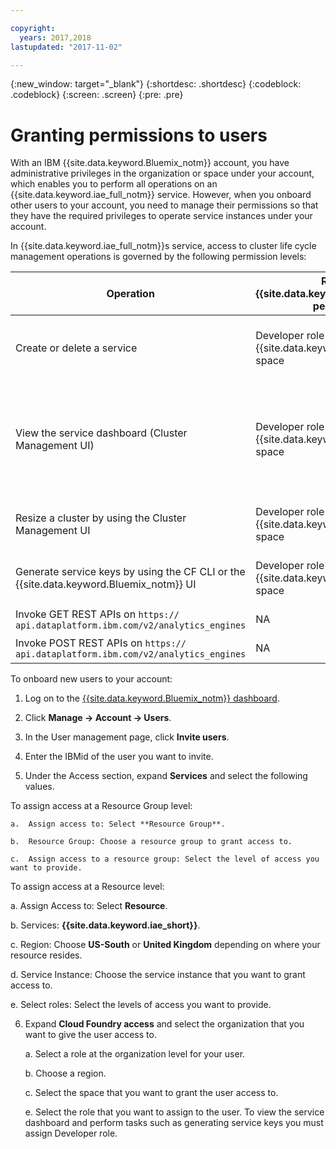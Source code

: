 ```yaml
---

copyright:
  years: 2017,2018
lastupdated: "2017-11-02"

---
```


<!-- Attribute definitions -->
{:new_window: target="_blank"}
{:shortdesc: .shortdesc}
{:codeblock: .codeblock}
{:screen: .screen}
{:pre: .pre}

# Granting permissions to users

With an IBM {{site.data.keyword.Bluemix_notm}} account, you have administrative privileges in the organization or space under your account, which enables you to perform all operations on an {{site.data.keyword.iae_full_notm}} service. However, when you onboard other users to your account, you need to manage their permissions so that they have the required privileges to operate service instances under your account.

In {{site.data.keyword.iae_full_notm}}s service, access to cluster life cycle management operations is governed by the following permission levels:

| Operation | Required {{site.data.keyword.Bluemix_notm}} permissions | Required IAM permissions |
|-----------|------------------------------|--------------------------|
| Create or delete a service | Developer role to the {{site.data.keyword.Bluemix_notm}} space | Editor and above to your Resource Group |
| View the service dashboard (Cluster Management UI) | Developer role to the {{site.data.keyword.Bluemix_notm}} space | Viewer and above to your Resource Group and Reader, or above to the service instance |
| Resize a cluster by using the Cluster Management UI | Developer role to the {{site.data.keyword.Bluemix_notm}} space | Editor and above to the service instance |
| Generate service keys by using the CF CLI or the {{site.data.keyword.Bluemix_notm}} UI | Developer role to the {{site.data.keyword.Bluemix_notm}} space | Editor or above to the service instance |
| Invoke  GET REST APIs on `https:// api.dataplatform.ibm.com/v2/analytics_engines` | NA | Reader and above |
| Invoke POST  REST APIs on `https:// api.dataplatform.ibm.com/v2/analytics_engines`| NA | Writer and above |

To onboard new users to your account:

1.	Log on to the [{{site.data.keyword.Bluemix_notm}} dashboard](https://console.bluemix.net).

2.	Click **Manage -> Account -> Users**.

3.	In the User management page, click **Invite users**.

4.	Enter the IBMid of the user you want to invite.

5.	Under the Access section, expand **Services** and select the following values.

 To assign access at a Resource Group level:

	a.	Assign access to: Select **Resource Group**.

	b.	Resource Group: Choose a resource group to grant access to.

	c.	Assign access to a resource group: Select the level of access you want to provide.

  To assign access at a Resource level:

   a. Assign Access to: Select **Resource**.

   b. Services: **{{site.data.keyword.iae_short}}**.

   c. Region: Choose **US-South** or **United Kingdom** depending on where your resource resides.

   d. Service Instance: Choose the service instance that you want to grant access to.   

   e. Select roles: Select the levels of access you want to provide.

6.	Expand **Cloud Foundry access** and select the organization that you want to give the user access to.

	a. Select a role at the organization level for your user.

	b.	Choose a region.

	c.	Select the space that you want to grant the user access to.

	e.	Select the role that you want to assign to the user. To view the service dashboard and perform tasks such as generating service keys you must assign Developer role.

